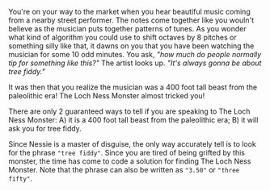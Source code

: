 You're on your way to the market when you hear beautiful music coming from a nearby street performer. The notes come together like you wouln't believe as the musician puts together patterns of tunes. As you wonder what kind of algorithm you could use to shift octaves by 8 pitches or something silly like that, it dawns on you that you have been watching the musician for some 10 odd minutes. You ask, *"how much do people normally tip for something like this?"* The artist looks up. *"It's always gonna be about tree fiddy."*

It was then that you realize the musician was a 400 foot tall beast from the paleolithic era! The Loch Ness Monster almost tricked you!


There are only 2 guaranteed ways to tell if you are speaking to The Loch Ness Monster: A) it is a 400 foot tall beast from the paleolithic era; B) it will ask you for tree fiddy.

Since Nessie is a master of disguise, the only way accurately tell is to look for the phrase `"tree fiddy"`. Since you are tired of being grifted by this monster, the time has come to code a solution for finding The Loch Ness Monster. Note that the phrase can also be written as `"3.50"` or `"three fifty"`.